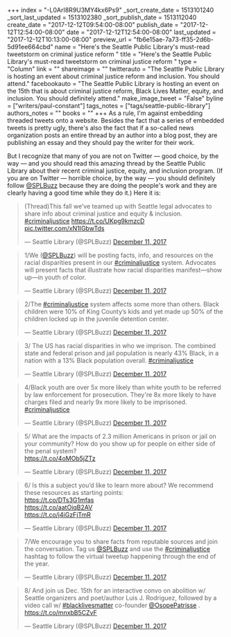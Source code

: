 +++
index = "-L0ArI8R9U3MY4kx6Ps9"
_sort_create_date = 1513101240
_sort_last_updated = 1513102380
_sort_publish_date = 1513112040
create_date = "2017-12-12T09:54:00-08:00"
publish_date = "2017-12-12T12:54:00-08:00"
date = "2017-12-12T12:54:00-08:00"
last_updated = "2017-12-12T10:13:00-08:00"
preview_url = "fb6e15ae-7a73-ff35-2d6b-5d91ee664cbd"
name = "Here's the Seattle Public Library's must-read tweetstorm on criminal justice reform "
title = "Here's the Seattle Public Library's must-read tweetstorm on criminal justice reform "
type = "Column"
link = ""
shareimage = ""
twitterauto = "The Seattle Public Library is hosting an event about criminal justice reform and inclusion. You should attend."
facebookauto = "The Seattle Public Library is hosting an event on the 15th that is about criminal justice reform, Black Lives Matter, equity, and inclusion. You should definitely attend."
make_image_tweet = "False"
byline = ["writers/paul-constant"]
tags_notes = ["tags/seattle-public-library"]
authors_notes = ""
books = ""
+++
As a rule, I'm against embedding threaded tweets onto a website. Besides the fact that a series of embedded tweets is pretty ugly, there's also the fact that if a so-called news organization posts an entire thread by an author into a blog post, they are publishing an essay and they should pay the writer for their work.

But I recognize that many of you are not on Twitter — good choice, by the way — and you should read this amazing thread by the Seattle Public Library about their recent criminal justice, equity, and inclusion program. (If you are on Twitter — horrible choice, by the way — you should definitely follow [@SPLBuzz](https://twitter.com/SPLBuzz) because they are doing the people's work and they are clearly having a good time while they do it.) Here it is:

<blockquote class="twitter-tweet" data-lang="en"><p lang="en" dir="ltr">(Thread)This fall we’ve teamed up with Seattle legal advocates to share info about criminal justice and equity &amp; inclusion. <a href="https://twitter.com/hashtag/criminaljustice?src=hash&amp;ref_src=twsrc%5Etfw">#criminaljustice</a> <a href="https://t.co/UKpg9kmzcD">https://t.co/UKpg9kmzcD</a> <a href="https://t.co/xN1IGbwTds">pic.twitter.com/xN1IGbwTds</a></p>&mdash; Seattle Library (@SPLBuzz) <a href="https://twitter.com/SPLBuzz/status/940297457249828864?ref_src=twsrc%5Etfw">December 11, 2017</a></blockquote>

<blockquote class="twitter-tweet" data-conversation="none" data-lang="en"><p lang="en" dir="ltr">1/We (<a href="https://twitter.com/SPLBuzz?ref_src=twsrc%5Etfw">@SPLBuzz</a>) will be posting facts, info, and resources on the racial disparities present in our <a href="https://twitter.com/hashtag/criminaljustice?src=hash&amp;ref_src=twsrc%5Etfw">#criminaljustice</a> system. Advocates will present facts that illustrate how racial disparities manifest—show up—in youth of color.</p>&mdash; Seattle Library (@SPLBuzz) <a href="https://twitter.com/SPLBuzz/status/940297511247294464?ref_src=twsrc%5Etfw">December 11, 2017</a></blockquote>

<blockquote class="twitter-tweet" data-conversation="none" data-lang="en"><p lang="en" dir="ltr">2/The <a href="https://twitter.com/hashtag/criminaljustice?src=hash&amp;ref_src=twsrc%5Etfw">#criminaljustice</a> system affects some more than others. Black children were 10% of King County’s kids and yet made up 50% of the children locked up in the juvenile detention center.</p>&mdash; Seattle Library (@SPLBuzz) <a href="https://twitter.com/SPLBuzz/status/940297557653184512?ref_src=twsrc%5Etfw">December 11, 2017</a></blockquote>

<blockquote class="twitter-tweet" data-conversation="none" data-lang="en"><p lang="en" dir="ltr">3/ The US has racial disparities in who we imprison. The combined state and federal prison and jail population is nearly 43% Black, in a nation with a 13% Black population overall. <a href="https://twitter.com/hashtag/criminaljustice?src=hash&amp;ref_src=twsrc%5Etfw">#criminaljustice</a></p>&mdash; Seattle Library (@SPLBuzz) <a href="https://twitter.com/SPLBuzz/status/940297604914593792?ref_src=twsrc%5Etfw">December 11, 2017</a></blockquote>

<blockquote class="twitter-tweet" data-conversation="none" data-lang="en"><p lang="en" dir="ltr">4/Black youth are over 5x more likely than white youth to be referred by law enforcement for prosecution. They&#39;re 8x more likely to have charges filed and nearly 9x more likely to be imprisoned. <a href="https://twitter.com/hashtag/criminaljustice?src=hash&amp;ref_src=twsrc%5Etfw">#criminaljustice</a></p>&mdash; Seattle Library (@SPLBuzz) <a href="https://twitter.com/SPLBuzz/status/940297650917609473?ref_src=twsrc%5Etfw">December 11, 2017</a></blockquote>

<blockquote class="twitter-tweet" data-conversation="none" data-lang="en"><p lang="en" dir="ltr">5/ What are the impacts of 2.3 million Americans in prison or jail on your community? How do you show up for people on either side of the penal system?<br> <a href="https://t.co/4oMOb5jZTz">https://t.co/4oMOb5jZTz</a></p>&mdash; Seattle Library (@SPLBuzz) <a href="https://twitter.com/SPLBuzz/status/940297717175033856?ref_src=twsrc%5Etfw">December 11, 2017</a></blockquote>

<blockquote class="twitter-tweet" data-conversation="none" data-lang="en"><p lang="en" dir="ltr">6/ Is this a subject you’d like to learn more about? We recommend these resources as starting points:<br> <a href="https://t.co/DTs3G1mfas">https://t.co/DTs3G1mfas</a><br> <a href="https://t.co/aatOiqB2AV">https://t.co/aatOiqB2AV</a><br> <a href="https://t.co/j4iGzFjTmR">https://t.co/j4iGzFjTmR</a></p>&mdash; Seattle Library (@SPLBuzz) <a href="https://twitter.com/SPLBuzz/status/940297799425441793?ref_src=twsrc%5Etfw">December 11, 2017</a></blockquote>

<blockquote class="twitter-tweet" data-conversation="none" data-lang="en"><p lang="en" dir="ltr">7/We encourage you to share facts from reputable sources and join the conversation. Tag us <a href="https://twitter.com/SPLBuzz?ref_src=twsrc%5Etfw">@SPLBuzz</a> and use the <a href="https://twitter.com/hashtag/criminaljustice?src=hash&amp;ref_src=twsrc%5Etfw">#criminaljustice</a> hashtag to follow the virtual tweetup happening through the end of the year.</p>&mdash; Seattle Library (@SPLBuzz) <a href="https://twitter.com/SPLBuzz/status/940297854731481088?ref_src=twsrc%5Etfw">December 11, 2017</a></blockquote>

<blockquote class="twitter-tweet" data-conversation="none" data-lang="en"><p lang="en" dir="ltr">8/ And join us Dec. 15th for an interactive convo on abolition w/ Seattle organizers and poet/author Luis J. Rodriguez, followed by a video call w/ <a href="https://twitter.com/hashtag/blacklivesmatter?src=hash&amp;ref_src=twsrc%5Etfw">#blacklivesmatter</a> co-founder <a href="https://twitter.com/OsopePatrisse?ref_src=twsrc%5Etfw">@OsopePatrisse</a> . <a href="https://t.co/mnxbB5CZvF">https://t.co/mnxbB5CZvF</a></p>&mdash; Seattle Library (@SPLBuzz) <a href="https://twitter.com/SPLBuzz/status/940298083258195968?ref_src=twsrc%5Etfw">December 11, 2017</a></blockquote>
